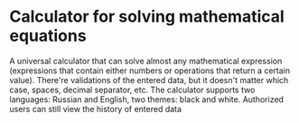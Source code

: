 # Calculator for solving mathematical equations
A universal calculator that can solve almost any mathematical expression (expressions that contain either numbers or operations that return a certain value). There're validations of the entered data, but it doesn't matter which case, spaces, decimal separator, etc. The calculator supports two languages: Russian and English, two themes: black and white. Authorized users can still view the history of entered data

